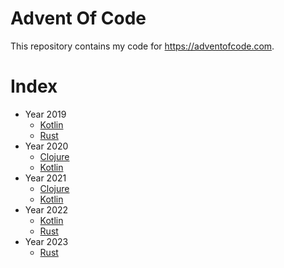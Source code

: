 # Advent Of Code

This repository contains my code for https://adventofcode.com.

# Index

* Year 2019
  * [Kotlin](https://github.com/dirkgroot/adventofcode/tree/main/kotlin/src/main/kotlin/nl/dirkgroot/adventofcode/year2019)
  * [Rust](https://github.com/dirkgroot/adventofcode/tree/main/rust/src/year2019)
* Year 2020
  * [Clojure](https://github.com/dirkgroot/adventofcode/tree/main/clojure/src/adventofcode/year2020)
  * [Kotlin](https://github.com/dirkgroot/adventofcode/tree/main/kotlin/src/main/kotlin/nl/dirkgroot/adventofcode/year2020)
* Year 2021
  * [Clojure](https://github.com/dirkgroot/adventofcode/tree/main/clojure/src/adventofcode/year2021)
  * [Kotlin](https://github.com/dirkgroot/adventofcode/tree/main/kotlin/src/main/kotlin/nl/dirkgroot/adventofcode/year2021)
* Year 2022
  * [Kotlin](https://github.com/dirkgroot/adventofcode/tree/main/kotlin/src/test/kotlin/nl/dirkgroot/adventofcode/year2022)
  * [Rust](https://github.com/dirkgroot/adventofcode/tree/main/rust/src/year2022)
* Year 2023
  * [Rust](https://github.com/dirkgroot/adventofcode/tree/main/rust/src/year2023)
